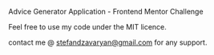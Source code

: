 Advice Generator Application - Frontend Mentor Challenge

Feel free to use my code under the MIT licence.

contact me @ stefandzavaryan@gmail.com for any support.
